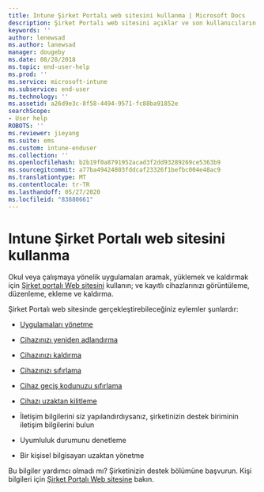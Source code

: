 ```yaml
---
title: Intune Şirket Portalı web sitesini kullanma | Microsoft Docs
description: Şirket Portalı web sitesini açıklar ve son kullanıcıların web sitesinde gerçekleştirebileceği görevlerin adımlarını içeren bağlantılar sağlar
keywords: ''
author: lenewsad
ms.author: lanewsad
manager: dougeby
ms.date: 08/28/2018
ms.topic: end-user-help
ms.prod: ''
ms.service: microsoft-intune
ms.subservice: end-user
ms.technology: ''
ms.assetid: a26d9e3c-8f58-4494-9571-fc88ba91852e
searchScope:
- User help
ROBOTS: ''
ms.reviewer: jieyang
ms.suite: ems
ms.custom: intune-enduser
ms.collection: ''
ms.openlocfilehash: b2b19f0a8791952acad3f2dd93289269ce5363b9
ms.sourcegitcommit: a77ba49424803fddcaf23326f1befbc004e48ac9
ms.translationtype: MT
ms.contentlocale: tr-TR
ms.lasthandoff: 05/27/2020
ms.locfileid: "83880661"
---
```

# <a name="using-the-intune-company-portal-website"></a>Intune Şirket Portalı web sitesini kullanma
Okul veya çalışmaya yönelik uygulamaları aramak, yüklemek ve kaldırmak için [Şirket portalı Web sitesini](https://portal.manage.microsoft.com) kullanın; ve kayıtlı cihazlarınızı görüntüleme, düzenleme, ekleme ve kaldırma.  

Şirket Portalı web sitesinde gerçekleştirebileceğiniz eylemler şunlardır:

- [Uygulamaları yönetme](manage-apps-cpweb.md)  

- [Cihazınızı yeniden adlandırma](rename-your-device-cpwebsite.md)

- [Cihazınızı kaldırma](remove-your-device-cpwebsite.md)

- [Cihazınızı sıfırlama](reset-erase-your-device-cpwebsite.md)

- [Cihaz geçiş kodunuzu sıfırlama](reset-your-passcode-cpwebsite.md)

- [Cihazı uzaktan kilitleme](remote-lock-your-device-cpwebsite.md)

- İletişim bilgilerini siz yapılandırdıysanız, şirketinizin destek biriminin iletişim bilgilerini bulun

- Uyumluluk durumunu denetleme

- Bir kişisel bilgisayarı uzaktan yönetme

Bu bilgiler yardımcı olmadı mı? Şirketinizin destek bölümüne başvurun. Kişi bilgileri için [Şirket Portalı Web sitesine](https://go.microsoft.com/fwlink/?linkid=2010980) bakın.
